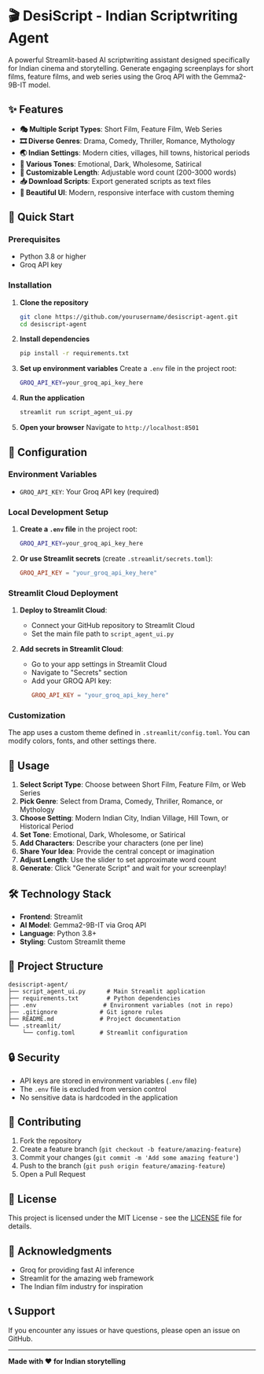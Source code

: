 # 🎬 DesiScript - Indian Scriptwriting Agent

A powerful Streamlit-based AI scriptwriting assistant designed specifically for Indian cinema and storytelling. Generate engaging screenplays for short films, feature films, and web series using the Groq API with the Gemma2-9B-IT model.

## ✨ Features

- **🎭 Multiple Script Types**: Short Film, Feature Film, Web Series
- **🎞 Diverse Genres**: Drama, Comedy, Thriller, Romance, Mythology
- **🌏 Indian Settings**: Modern cities, villages, hill towns, historical periods
- **🎯 Various Tones**: Emotional, Dark, Wholesome, Satirical
- **📝 Customizable Length**: Adjustable word count (200-3000 words)
- **📥 Download Scripts**: Export generated scripts as text files
- **🎨 Beautiful UI**: Modern, responsive interface with custom theming

## 🚀 Quick Start

### Prerequisites

- Python 3.8 or higher
- Groq API key

### Installation

1. **Clone the repository**
   ```bash
   git clone https://github.com/yourusername/desiscript-agent.git
   cd desiscript-agent
   ```

2. **Install dependencies**
   ```bash
   pip install -r requirements.txt
   ```

3. **Set up environment variables**
   Create a `.env` file in the project root:
   ```bash
   GROQ_API_KEY=your_groq_api_key_here
   ```

4. **Run the application**
   ```bash
   streamlit run script_agent_ui.py
   ```

5. **Open your browser**
   Navigate to `http://localhost:8501`

## 🔧 Configuration

### Environment Variables

- `GROQ_API_KEY`: Your Groq API key (required)

### Local Development Setup

1. **Create a `.env` file** in the project root:
   ```bash
   GROQ_API_KEY=your_groq_api_key_here
   ```

2. **Or use Streamlit secrets** (create `.streamlit/secrets.toml`):
   ```toml
   GROQ_API_KEY = "your_groq_api_key_here"
   ```

### Streamlit Cloud Deployment

1. **Deploy to Streamlit Cloud**:
   - Connect your GitHub repository to Streamlit Cloud
   - Set the main file path to `script_agent_ui.py`

2. **Add secrets in Streamlit Cloud**:
   - Go to your app settings in Streamlit Cloud
   - Navigate to "Secrets" section
   - Add your GROQ API key:
     ```toml
     GROQ_API_KEY = "your_groq_api_key_here"
     ```

### Customization

The app uses a custom theme defined in `.streamlit/config.toml`. You can modify colors, fonts, and other settings there.

## 📖 Usage

1. **Select Script Type**: Choose between Short Film, Feature Film, or Web Series
2. **Pick Genre**: Select from Drama, Comedy, Thriller, Romance, or Mythology
3. **Choose Setting**: Modern Indian City, Indian Village, Hill Town, or Historical Period
4. **Set Tone**: Emotional, Dark, Wholesome, or Satirical
5. **Add Characters**: Describe your characters (one per line)
6. **Share Your Idea**: Provide the central concept or imagination
7. **Adjust Length**: Use the slider to set approximate word count
8. **Generate**: Click "Generate Script" and wait for your screenplay!

## 🛠️ Technology Stack

- **Frontend**: Streamlit
- **AI Model**: Gemma2-9B-IT via Groq API
- **Language**: Python 3.8+
- **Styling**: Custom Streamlit theme

## 📁 Project Structure

```
desiscript-agent/
├── script_agent_ui.py      # Main Streamlit application
├── requirements.txt        # Python dependencies
├── .env                   # Environment variables (not in repo)
├── .gitignore            # Git ignore rules
├── README.md             # Project documentation
└── .streamlit/
    └── config.toml       # Streamlit configuration
```

## 🔒 Security

- API keys are stored in environment variables (`.env` file)
- The `.env` file is excluded from version control
- No sensitive data is hardcoded in the application

## 🤝 Contributing

1. Fork the repository
2. Create a feature branch (`git checkout -b feature/amazing-feature`)
3. Commit your changes (`git commit -m 'Add some amazing feature'`)
4. Push to the branch (`git push origin feature/amazing-feature`)
5. Open a Pull Request

## 📝 License

This project is licensed under the MIT License - see the [LICENSE](LICENSE) file for details.

## 🙏 Acknowledgments

- Groq for providing fast AI inference
- Streamlit for the amazing web framework
- The Indian film industry for inspiration

## 📞 Support

If you encounter any issues or have questions, please open an issue on GitHub.

---

**Made with ❤️ for Indian storytelling** 